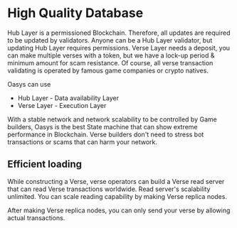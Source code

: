 # High Quality Database

Hub Layer is a permissioned Blockchain. Therefore, all updates are required to be updated by validators. Anyone can be a Hub Layer validator, but updating Hub Layer requires permissions. 
Verse Layer needs a deposit, you can make multiple verses with a token, but we have a lock-up period & minimum amount for scam resistance. 
Of course, all verse transaction validating is operated by famous game companies or crypto natives. 

Oasys can use 

* Hub Layer - Data availability Layer
* Verse Layer - Execution Layer 

With a stable network and network scalability to be controlled by Game builders, Oasys is the best State machine that can show extreme performance in Blockchain.
Verse builders don't need to stress bot transactions or scams that can harm your network. 

## Efficient loading

While constructing a Verse, verse operators can build a Verse read server that can read Verse transactions worldwide. 
Read server's scalability unlimited. You can scale reading capability by making Verse replica nodes.

After making Verse replica nodes, you can only send your verse by allowing actual transactions. 